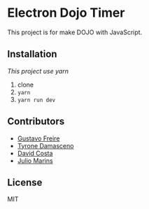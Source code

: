# Electron Dojo Timer

This project is for make DOJO with JavaScript.

## Installation

_This project use yarn_

1. clone
2. `yarn`
3. `yarn run dev`

## Contributors

- [Gustavo Freire](https://github.com/gustavoFreireS)
- [Tyrone Damasceno](https://github.com/tyronedamasceno)
- [David Costa](https://github.com/davidcostadev)
- [Julio Marins](https://github.com/aj07mm)

## License

MIT
